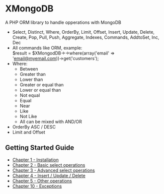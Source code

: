 # XMongoDB

A PHP ORM library to handle opperations with MongoDB

  * Select, Distinct, Where, OrderBy, Limit, Offset, Insert, Update, Delete, Create, Pop, Pull, Push, Aggregate, Indexes, Commands, AddtoSet, Inc, Dec
  * All commands like ORM, example:  
        $result = $XMongodDB->->where(array('email' => 'email@myemail.com))->get('customers');
  * Where:
    * Between
    * Greater than
    * Lower than
    * Greater or equal than
    * Lower or equal than
    * Not equal
    * Equal
    * Near
    * Like
    * Not Like
    * All can be mixed with AND/OR
  * OrderBy ASC / DESC
  * Limit and Offset

Getting Started Guide
---------------------

  * [Chapter 1 - Installation]('./doc/1-installation.md')
  * [Chapter 2 - Basic select operations]('./doc/2-basic-select-operations.md')
  * [Chapter 3 - Advanced select operations]('./doc/3-advanced-select-operations.md')
  * [Chapter 4 - Insert / Update / Delete ]('./doc/4-basic-iud-operations.md')
  * [Chapter 5 - Other operations ]('./doc/5-other-operations.md')
  * [Chapter 10 - Exceptions]('./doc/10-exceptions.md')


